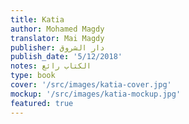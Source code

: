 ```yaml
---
title: Katia
author: Mohamed Magdy
translator: Mai Magdy
publisher: دار الشروق
publish_date: '5/12/2018'
notes: الكتاب رائع
type: book
cover: '/src/images/katia-cover.jpg'
mockup: '/src/images/katia-mockup.jpg'
featured: true
---
```

